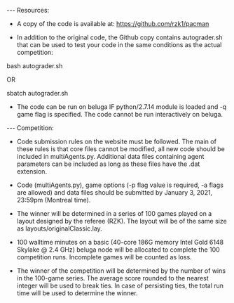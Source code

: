 --- Resources:

* A copy of the code is available at: https://github.com/rzk1/pacman

* In addition to the original code, the Github copy contains autograder.sh that can be used to test your code in the same conditions as the actual competition:

bash autograder.sh

OR

sbatch autograder.sh

* The code can be run on beluga IF python/2.7.14 module is loaded and -q game flag is specified. The code cannot be run interactively on beluga.

--- Competition:

* Code submission rules on the website must be followed. The main of these rules is that core files cannot be modified, all new code should be included in multiAgents.py. Additional data files containing agent parameters can be included as long as these files have the .dat extension.

* Code (multiAgents.py), game options (-p flag value is required, -a flags are allowed) and data files should be submitted by January 3, 2021, 23:59pm (Montreal time).

* The winner will be determined in a series of 100 games played on a layout designed by the referee (RZK). The layout will be of the same size as layouts/originalClassic.lay.

* 100 walltime minutes on a basic (40-core 186G memory Intel Gold 6148 Skylake @ 2.4 GHz) beluga node will be allocated to complete the 100 competition runs. Incomplete games will be counted as loss.

* The winner of the competition will be determined by the number of wins in the 100-game series. The average score rounded to the nearest integer will be used to break ties. In case of persisting ties, the total run time will be used to determine the winner.

